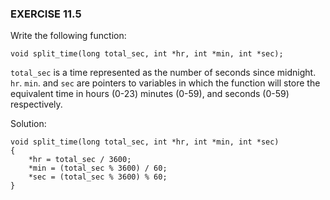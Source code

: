 ### EXERCISE 11.5

Write the following function:

```
void split_time(long total_sec, int *hr, int *min, int *sec);
```
`total_sec` is a time represented as the number of seconds since midnight. `hr`. `min`. and `sec` are pointers to variables in which the function will store the equivalent time in hours (0-23) minutes (0-59), and seconds (0-59) respectively. 

Solution:

```
void split_time(long total_sec, int *hr, int *min, int *sec)
{
    *hr = total_sec / 3600;
    *min = (total_sec % 3600) / 60;
    *sec = (total_sec % 3600) % 60;
}
```
